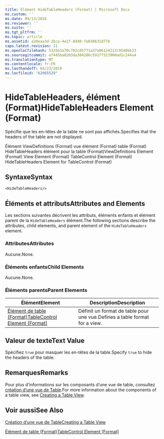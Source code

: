 ```yaml
---
title: Élément HideTableHeaders (Format) | Microsoft Docs
ms.custom: ''
ms.date: 09/13/2016
ms.reviewer: ''
ms.suite: ''
ms.tgt_pltfrm: ''
ms.topic: article
ms.assetid: a20eaa3d-2bca-4a1f-8d40-fe038631d778
caps.latest.revision: 11
ms.openlocfilehash: 532563a70c702c05771a37a06124212c9548bb23
ms.sourcegitcommit: e7445ba8203da304286c591ff513900ad1c244a4
ms.translationtype: MT
ms.contentlocale: fr-FR
ms.lasthandoff: 04/23/2019
ms.locfileid: "62065529"
---
```

# <a name="hidetableheaders-element-format"></a><span data-ttu-id="723e4-102">HideTableHeaders, élément (Format)</span><span class="sxs-lookup"><span data-stu-id="723e4-102">HideTableHeaders Element (Format)</span></span>

<span data-ttu-id="723e4-103">Spécifie que les en-têtes de la table ne sont pas affichés.</span><span class="sxs-lookup"><span data-stu-id="723e4-103">Specifies that the headers of the table are not displayed.</span></span>

<span data-ttu-id="723e4-104">Élément ViewDefinitions (Format) vue élément (Format) table (Format) HideTableHeaders élément pour la table (Format)</span><span class="sxs-lookup"><span data-stu-id="723e4-104">ViewDefinitions Element (Format) View Element (Format) TableControl Element (Format) HideTableHeaders Element for TableControl (Format)</span></span>

## <a name="syntax"></a><span data-ttu-id="723e4-105">Syntaxe</span><span class="sxs-lookup"><span data-stu-id="723e4-105">Syntax</span></span>

```vb
<HideTableHeaders/>
```

## <a name="attributes-and-elements"></a><span data-ttu-id="723e4-106">Éléments et attributs</span><span class="sxs-lookup"><span data-stu-id="723e4-106">Attributes and Elements</span></span>

<span data-ttu-id="723e4-107">Les sections suivantes décrivent les attributs, éléments enfants et élément parent de la `HideTableHeaders` élément.</span><span class="sxs-lookup"><span data-stu-id="723e4-107">The following sections describe the attributes, child elements, and parent element of the `HideTableHeaders` element.</span></span>

### <a name="attributes"></a><span data-ttu-id="723e4-108">Attributes</span><span class="sxs-lookup"><span data-stu-id="723e4-108">Attributes</span></span>

<span data-ttu-id="723e4-109">Aucune.</span><span class="sxs-lookup"><span data-stu-id="723e4-109">None.</span></span>

### <a name="child-elements"></a><span data-ttu-id="723e4-110">Éléments enfants</span><span class="sxs-lookup"><span data-stu-id="723e4-110">Child Elements</span></span>

<span data-ttu-id="723e4-111">Aucune.</span><span class="sxs-lookup"><span data-stu-id="723e4-111">None.</span></span>

### <a name="parent-elements"></a><span data-ttu-id="723e4-112">Éléments parents</span><span class="sxs-lookup"><span data-stu-id="723e4-112">Parent Elements</span></span>

|<span data-ttu-id="723e4-113">Élément</span><span class="sxs-lookup"><span data-stu-id="723e4-113">Element</span></span>|<span data-ttu-id="723e4-114">Description</span><span class="sxs-lookup"><span data-stu-id="723e4-114">Description</span></span>|
|-------------|-----------------|
|[<span data-ttu-id="723e4-115">Élément de table (Format)</span><span class="sxs-lookup"><span data-stu-id="723e4-115">TableControl Element (Format)</span></span>](./tablecontrol-element-format.md)|<span data-ttu-id="723e4-116">Définit un format de table pour une vue.</span><span class="sxs-lookup"><span data-stu-id="723e4-116">Defines a table format for a view.</span></span>|

## <a name="text-value"></a><span data-ttu-id="723e4-117">Valeur de texte</span><span class="sxs-lookup"><span data-stu-id="723e4-117">Text Value</span></span>

<span data-ttu-id="723e4-118">Spécifiez `true` pour masquer les en-têtes de la table.</span><span class="sxs-lookup"><span data-stu-id="723e4-118">Specify `true` to hide the headers of the table.</span></span>

## <a name="remarks"></a><span data-ttu-id="723e4-119">Remarques</span><span class="sxs-lookup"><span data-stu-id="723e4-119">Remarks</span></span>

<span data-ttu-id="723e4-120">Pour plus d’informations sur les composants d’une vue de table, consultez [création d’une vue de Table](./creating-a-table-view.md).</span><span class="sxs-lookup"><span data-stu-id="723e4-120">For more information about the components of a table view, see [Creating a Table View](./creating-a-table-view.md).</span></span>

## <a name="see-also"></a><span data-ttu-id="723e4-121">Voir aussi</span><span class="sxs-lookup"><span data-stu-id="723e4-121">See Also</span></span>

[<span data-ttu-id="723e4-122">Création d’une vue de Table</span><span class="sxs-lookup"><span data-stu-id="723e4-122">Creating a Table View</span></span>](./creating-a-table-view.md)

[<span data-ttu-id="723e4-123">Élément de table (Format)</span><span class="sxs-lookup"><span data-stu-id="723e4-123">TableControl Element (Format)</span></span>](./tablecontrol-element-format.md)
